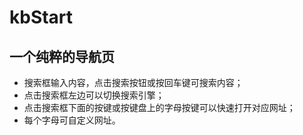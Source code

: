 # kbStart
## 一个纯粹的导航页

- 搜索框输入内容，点击搜索按钮或按回车键可搜索内容；
- 点击搜索框左边可以切换搜索引擎；
- 点击搜索框下面的按键或按键盘上的字母按键可以快速打开对应网址；
- 每个字母可自定义网址。
